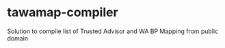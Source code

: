 # tawamap-compiler
Solution to compile list of Trusted Advisor and WA BP Mapping from public domain
